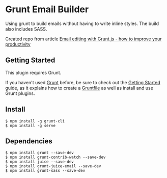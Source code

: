 Grunt Email Builder
===================

Using grunt to build emails without having to write inline styles. The build also includes SASS.

Created repo from article [Email editing with Grunt.js - how to improve your productivity](http://www.pure360.com/blog/blog-entries/Grunt-install)

## Getting Started
This plugin requires Grunt.

If you haven't used [Grunt](http://gruntjs.com/) before, be sure to check out the [Getting Started](http://gruntjs.com/getting-started) guide, as it explains how to create a [Gruntfile](http://gruntjs.com/sample-gruntfile) as well as install and use Grunt plugins.

## Install
	$ npm install -g grunt-cli
  	$ npm install -g serve
  

## Dependencies
	$ npm install grunt --save-dev
  	$ npm install grunt-contrib-watch --save-dev
  	$ npm install juice --save-dev
	$ npm install grunt-juice-email --save-dev
	$ npm install grunt-sass --save-dev
  


